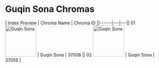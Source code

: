 # Guqin Sona Chromas

| Index  Preview | Chroma Name | Chroma ID ||------|---|---|| 01  <img src='https://raw.communitydragon.org/latest/plugins/rcp-be-lol-game-data/global/default/v1/champion-chroma-images/37/37008.png' alt='Guqin Sona' width='100'> | Guqin Sona | 37008 || 02  <img src='https://raw.communitydragon.org/latest/plugins/rcp-be-lol-game-data/global/default/v1/champion-chroma-images/37/37055.png' alt='Guqin Sona' width='100'> | Guqin Sona | 37055 |